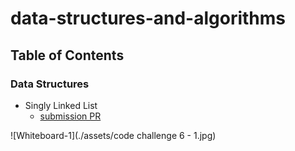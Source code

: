 # data-structures-and-algorithms

## Table of Contents

### Data Structures

* Singly Linked List
  * [submission PR](https://github.com/401-advanced-javascript-jonnygraybill/data-structures-and-algorithms/pull/1) 

![Whiteboard-1](./assets/code challenge 6 - 1.jpg)



